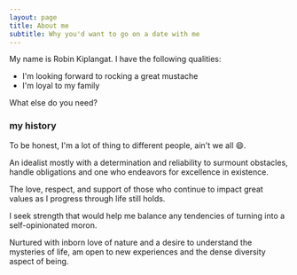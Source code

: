 ```yaml
---
layout: page
title: About me
subtitle: Why you'd want to go on a date with me
---
```


My name is Robin Kiplangat. I have the following qualities:

- I'm looking forward to rocking a great mustache
- I'm loyal to my family

What else do you need?

### my history

To be honest, I'm a lot of thing to different people, ain't we all 😄.

An idealist mostly with a determination and reliability to surmount obstacles, handle obligations and one
who endeavors for excellence in existence.

The love, respect, and support of those who continue to impact great values as I progress through life still holds.

I seek strength that would help me balance any tendencies of turning into a self-opinionated moron.

Nurtured with inborn love of nature and a desire to understand the mysteries of life, am open to new experiences and the dense diversity aspect of being.
